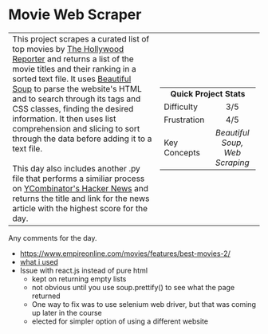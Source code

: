 # Movie Web Scraper

<table border='0'>
<tr>
  <td>
  This project scrapes a curated list of top movies by <a href='https://www.hollywoodreporter.com/lists/100-best-films-ever-hollywood-favorites-818512'>The Hollywood Reporter</a> and returns a list of the movie titles and their ranking in a sorted text file. It uses <a href='https://www.crummy.com/software/BeautifulSoup/bs4/doc/'>Beautiful Soup</a> to parse the website's HTML and to search through its tags and CSS classes, finding the desired information. It then uses list comprehension and slicing to sort through the data before adding it to a text file.
  <br>
  <br>
  This day also includes another .py file that performs a similiar process on <a href='https://news.ycombinator.com/news'>YCombinator's Hacker News</a> and returns the title and link for the news article with the highest score for the day.
  </td>
  <td>
    <div>
      <table>
        <tr>
          <td align='center' colspan="2"><strong>Quick Project Stats</strong></td>
        </tr>
        <tr>
          <td>Difficulty</td>
          <td align='center'>3/5</td>
        </tr>
        <tr>
          <td>Frustration</td>
          <td align='center'>4/5</td>
        </tr>
        <tr>
          <td>Key Concepts</td>
          <td align='center'><em>Beautiful Soup, Web Scraping</em></td>
        </tr>
      </table>
    </div>
  </td>
</tr>
</table>


Any comments for the day.

- https://www.empireonline.com/movies/features/best-movies-2/
- [what i used](https://www.hollywoodreporter.com/lists/100-best-films-ever-hollywood-favorites-818512)
- Issue with react.js instead of pure html
    - kept on returning empty lists
    - not obvious until you use soup.prettify() to see what the page returned
    - One way to fix was to use selenium web driver, but that was coming up later in the course
    - elected for simpler option of using a different website
